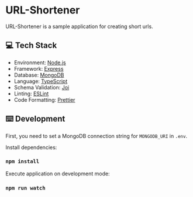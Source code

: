 # URL-Shortener
URL-Shortener is a sample application for creating short urls.  

## 💻 Tech Stack

- Environment: [Node.js](https://nodejs.org/)
- Framework: [Express](https://expressjs.com/)
- Database: [MongoDB](https://www.mongodb.com/)
- Language: [TypeScript](https://www.typescriptlang.org/)
- Schema Validation: [Joi](https://joi.dev/)
- Linting: [ESLint](https://eslint.org/)
- Code Formatting: [Prettier](https://prettier.io/)

## ⌨️ Development

First, you need to set a MongoDB connection string for `MONGODB_URI` in `.env`.

Install dependencies:

### `npm install`

Execute application on development mode:

### `npm run watch`
